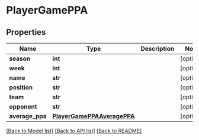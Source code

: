 # PlayerGamePPA

## Properties
Name | Type | Description | Notes
------------ | ------------- | ------------- | -------------
**season** | **int** |  | [optional] 
**week** | **int** |  | [optional] 
**name** | **str** |  | [optional] 
**position** | **str** |  | [optional] 
**team** | **str** |  | [optional] 
**opponent** | **str** |  | [optional] 
**average_ppa** | [**PlayerGamePPAAveragePPA**](PlayerGamePPAAveragePPA.md) |  | [optional] 

[[Back to Model list]](../README.md#documentation-for-models) [[Back to API list]](../README.md#documentation-for-api-endpoints) [[Back to README]](../README.md)


